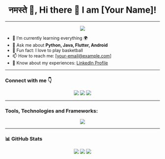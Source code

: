 
<h1 align="center">नमस्ते 🙏, Hi there 👋 I am [Your Name]!</h1>

---

<p align="center">
  <img src="https://readme-typing-svg.herokuapp.com?center=true&vCenter=true&width=500&lines=I'm+a+Programmer,+Developer,+and+Freelancer!!;Currently+learning+everything+🌍" />
</p>

- 🧠 I’m currently learning everything 🌍
- 💬 Ask me about **Python, Java, Flutter, Android**
- 🏀 Fun fact: I love to play basketball
- 📫 How to reach me: [your-email@example.com]
- 💼 Know about my experiences: [LinkedIn Profile](https://www.linkedin.com/in/your-profile)

---

### Connect with me 👇

<p align="center">
  <a href="https://twitter.com/your-twitter"><img src="https://img.shields.io/badge/Follow-@your_twitter-1DA1F2?style=for-the-badge&logo=twitter" /></a>
  <a href="https://your-website.me"><img src="https://img.shields.io/badge/your-website.me-0078D4?style=for-the-badge" /></a>
  <a href="mailto:your-email@example.com"><img src="https://img.shields.io/badge/Gmail-D14836?style=for-the-badge&logo=gmail&logoColor=white" /></a>
</p>

---

### Tools, Technologies and Frameworks:

<p align="center">
  <img src="https://skillicons.dev/icons?i=html,css,js,ts,react,nextjs,nodejs,express,python,java,flutter,dart,c,cpp,cs,php,mysql,postgres,django,tailwind,git,github,vscode,linux,figma,tensorflow" />
</p>

---

### 📊 GitHub Stats

<p align="center">
  <img src="https://github-readme-stats.vercel.app/api?username=your-github-username&show_icons=true&theme=radical" />
  <img src="https://github-readme-stats.vercel.app/api/top-langs/?username=your-github-username&layout=compact&theme=radical" />
  <img src="https://streak-stats.demolab.com?user=your-github-username&theme=radical&date_format=M%20j%5B%2C%20Y%5D" />
</p>
